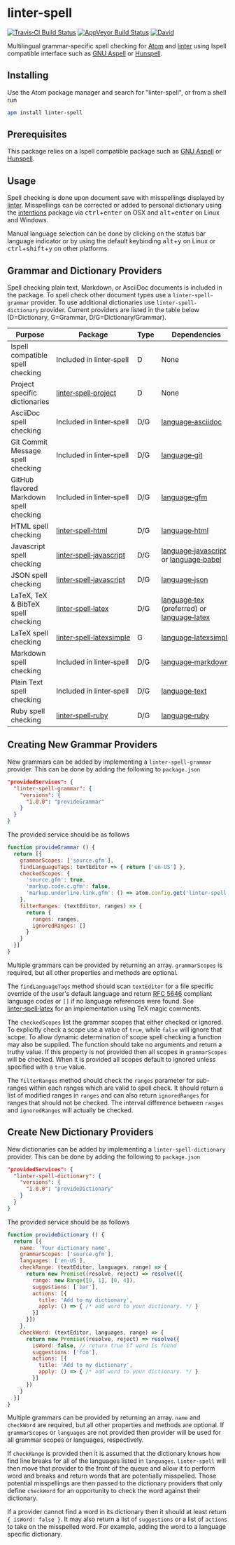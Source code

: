 # linter-spell

[![Travis&#x2011;CI Build Status](http://img.shields.io/travis/yitzchak/linter-spell/master.svg?label=Linux/OSX%20build)](http://travis-ci.org/yitzchak/linter-spell) [![AppVeyor Build Status](http://img.shields.io/appveyor/ci/yitzchak/linter-spell/master.svg?label=Windows%20build)](http://ci.appveyor.com/project/yitzchak/linter-spell) [![David](http://img.shields.io/david/yitzchak/linter-spell.svg)](http://david-dm.org/yitzchak/linter-spell)

Multilingual grammar-specific spell checking for [Atom](http://atom.io) and
[linter](http://atom.io/packages/linter) using Ispell compatible interface such
as [GNU Aspell](http://aspell.net/) or [Hunspell](http://hunspell.github.io/).

## Installing

Use the Atom package manager and search for "linter-spell", or from a shell run

```bash
apm install linter-spell
```

## Prerequisites

This package relies on a Ispell compatible package such as
[GNU Aspell](http://aspell.net/) or [Hunspell](http://hunspell.github.io/).

## Usage

Spell checking is done upon document save with misspellings displayed by
[linter](http://atom.io/packages/linter). Misspellings can be corrected or added
to personal dictionary using the
[intentions](http://atom.io/packages/intentions) package via
<kbd>ctrl</kbd>+<kbd>enter</kbd> on OSX and <kbd>alt</kbd>+<kbd>enter</kbd> on
Linux and Windows.

Manual language selection can be done by clicking on the status bar language
indicator or by using the default keybinding <kbd>alt</kbd>+<kbd>y</kbd> on
Linux or <kbd>ctrl</kbd>+<kbd>shift</kbd>+<kbd>y</kbd> on other platforms.

## Grammar and Dictionary Providers

Spell checking plain text, Markdown, or AsciiDoc documents is included in the
package. To spell check other document types use a `linter-spell-grammar`
provider. To use additional dictionaries use `linter-spell-dictionary` provider.
Current providers are listed in the table below (D=Dictionary, G=Grammar,
D/G=Dictionary/Grammar).

| Purpose                                 | Package                                                                                     | Type | Dependencies                                                                                                                                 |
|-----------------------------------------|---------------------------------------------------------------------------------------------|------|----------------------------------------------------------------------------------------------------------------------------------------------|
| Ispell compatible spell checking        | Included in linter&#x2011;spell                                                             | D    | None                                                                                                                                         |
| Project specific dictionaries           | [linter&#x2011;spell&#x2011;project](http://atom.io/packages/linter-spell-project)          | D    | None                                                                                                                                         |
| AsciiDoc spell checking                 | Included in linter&#x2011;spell                                                             | D/G  | [language&#x2011;asciidoc](http://atom.io/packages/language-asciidoc)                                                                        |
| Git Commit Message spell checking       | Included in linter&#x2011;spell                                                             | D/G  | [language&#x2011;git](http://atom.io/packages/language-git)                                                                                  |
| GitHub flavored Markdown spell checking | Included in linter&#x2011;spell                                                             | D/G  | [language&#x2011;gfm](http://atom.io/packages/language-gfm)                                                                                  |
| HTML spell checking                     | [linter&#x2011;spell&#x2011;html](http://atom.io/packages/linter-spell-html)                | D/G  | [language&#x2011;html](http://atom.io/packages/language-html)                                                                                |
| Javascript spell checking               | [linter&#x2011;spell&#x2011;javascript](http://atom.io/packages/linter-spell-javascript)    | D/G  | [language&#x2011;javascript](http://atom.io/packages/language-javascript) or [language&#x2011;babel](http://atom.io/packages/language-babel) |
| JSON spell checking                     | [linter&#x2011;spell&#x2011;javascript](http://atom.io/packages/linter-spell-javascript)    | D/G  | [language&#x2011;json](http://atom.io/packages/language-json)                                                                                |
| LaTeX, TeX &amp; BibTeX spell checking  | [linter&#x2011;spell&#x2011;latex](http://atom.io/packages/linter-spell-latex)              | D/G  | [language&#x2011;tex](http://atom.io/packages/language-tex) (preferred) or [language&#x2011;latex](http://atom.io/packages/language-latex)   |
| LaTeX spell checking                    | [linter&#x2011;spell&#x2011;latexsimple](https://atom.io/packages/linter-spell-latexsimple) | G    | [language&#x2011;latexsimple](https://atom.io/packages/language-latexsimple)                                                                 |
| Markdown spell checking                 | Included in linter&#x2011;spell                                                             | D/G  | [language&#x2011;markdown](http://atom.io/packages/language-markdown)                                                                        |
| Plain Text spell checking               | Included in linter&#x2011;spell                                                             | D/G  | [language&#x2011;text](http://atom.io/packages/language-text)                                                                                |
| Ruby spell checking                     | [linter&#x2011;spell&#x2011;ruby](http://atom.io/packages/linter-spell-ruby)                | D/G  | [language&#x2011;ruby](http://atom.io/packages/language-ruby)                                                                                |

## Creating New Grammar Providers

New grammars can be added by implementing a `linter-spell-grammar` provider.
This can be done by adding the following to `package.json`

```json
"providedServices": {
  "linter-spell-grammar": {
    "versions": {
      "1.0.0": "provideGrammar"
    }
  }
}
```

The provided service should be as follows

```javascript
function provideGrammar () {
  return [{
    grammarScopes: ['source.gfm'],
    findLanguageTags: textEditor => { return ['en-US'] },
    checkedScopes: {
      'source.gfm': true,
      'markup.code.c.gfm': false,
      'markup.underline.link.gfm': () => atom.config.get('linter-spell.checkLinks')
    },
    filterRanges: (textEditor, ranges) => {
      return {
        ranges: ranges,
        ignoredRanges: []
      }
    }
  }]
}
```

Multiple grammars can be provided by returning an array. `grammarScopes` is
required, but all other properties and methods are optional.

The `findLanguageTags` method should scan `textEditor` for a file specific
override of the user's default language and return [RFC
5646](http://www.rfc-editor.org/rfc/rfc5646.txt) compliant language codes or `[]`
if no language references were found. See
[linter&#x2011;spell&#x2011;latex](http://atom.io/packages/linter-spell-latex)
for an implementation using TeX magic comments.

The `checkedScopes` list the grammar scopes that either checked or ignored. To
explicitly check a scope use a value of `true`, while `false` will ignore that
scope. To allow dynamic determination of scope spell checking a function may
also be supplied. The function should take no arguments and return a truthy
value. If this property is not provided then all scopes in `grammarScopes` will
be checked. When it is provided all scopes default to ignored unless specified
with a `true` value.

The `filterRanges` method should check the `ranges` parameter for sub-ranges
within each ranges which are valid to spell check. It should return a list
of modified ranges in `ranges` and can also return `ignoredRanges` for
ranges that should not be checked. The interval difference between `ranges`
and `ignoredRanges` will actually be checked.

## Create New Dictionary Providers

New dictionaries can be added by implementing a `linter-spell-dictionary`
provider. This can be done by adding the following to `package.json`

```json
"providedServices": {
  "linter-spell-dictionary": {
    "versions": {
      "1.0.0": "provideDictionary"
    }
  }
}
```

The provided service should be as follows

```javascript
function provideDictionary () {
  return [{
    name: 'Your dictionary name',
    grammarScopes: ['source.gfm'],
    languages: ['en-US'],
    checkRange: (textEditor, languages, range) => {
      return new Promise((resolve, reject) => resolve([{
        range: new Range([0, 1], [0, 4]),
        suggestions: ['bar'],
        actions: [{
          title: 'Add to my dictionary',
          apply: () => { /* add word to your dictionary. */ }
        }]
      }])
    },
    checkWord: (textEditor, languages, range) => {
      return new Promise((resolve, reject) => resolve({
        isWord: false, // return true if word is found
        suggestions: ['foo'],
        actions: [{
          title: 'Add to my dictionary',
          apply: () => { /* add word to your dictionary. */ }
        }]
      })
    }
  }]
}
```

Multiple grammars can be provided by returning an array. `name` and `checkWord`
are required, but all other properties and methods are optional. If
`grammarScopes` or `languages` are not provided then provider will be used for
all grammar scopes or languages, respectively.

If `checkRange` is provided then it is assumed that the dictionary knows how
find line breaks for all of the languages listed in `languages`. `linter-spell`
will then move that provider to the front of the queue and allow it to perform
word and breaks and return words that are potentially misspelled. Those
potential misspellings are then passed to the dictionary providers that only
define `checkWord` for an opportunity to check the word against their
dictionary.

If a provider cannot find a word in its dictionary then it should at least
return `{ isWord: false }`. It may also return a list of `suggestions` or a list
of `actions` to take on the misspelled word. For example, adding the word to a
language specific dictionary.
